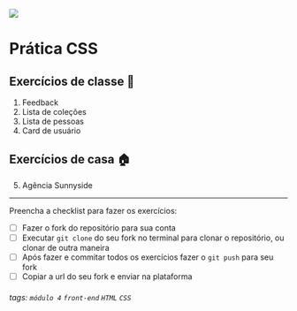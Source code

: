 ![](https://i.imgur.com/xG74tOh.png)

# Prática CSS

## Exercícios de classe 🏫

1. Feedback
2. Lista de coleções
3. Lista de pessoas
4. Card de usuário

## Exercícios de casa 🏠
5. Agência Sunnyside

---

Preencha a checklist para fazer os exercícios:

-   [ ] Fazer o fork do repositório para sua conta
-   [ ] Executar `git clone` do seu fork no terminal para clonar o repositório, ou clonar de outra maneira
-   [ ] Após fazer e commitar todos os exercícios fazer o `git push` para seu fork
-   [ ] Copiar a url do seu fork e enviar na plataforma

###### tags: `módulo 4` `front-end` `HTML` `CSS`


